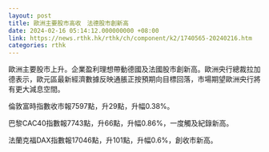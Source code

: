 ```yaml
---
layout: post
title: 歐洲主要股市高收　法德股市創新高
date: 2024-02-16 05:14:12.000000000 +08:00
link: https://news.rthk.hk/rthk/ch/component/k2/1740565-20240216.htm
categories: rthk
---
```


歐洲主要股市上升。企業盈利理想帶動德國及法國股市創新高。歐洲央行總裁拉加德表示，歐元區最新經濟數據反映通脹正按預期向目標回落，市場期望歐洲央行將有更大減息空間。

倫敦富時指數收市報7597點，升29點，升幅0.38%。

巴黎CAC40指數報7743點，升66點，升幅0.86%，一度觸及紀錄新高。

法蘭克福DAX指數報17046點，升101點，升幅0.6%，創收市新高。
